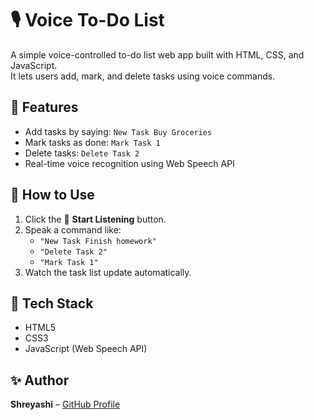 # 🎙️ Voice To-Do List

A simple voice-controlled to-do list web app built with HTML, CSS, and JavaScript.  
It lets users add, mark, and delete tasks using voice commands.

## 🔧 Features
- Add tasks by saying: `New Task Buy Groceries`
- Mark tasks as done: `Mark Task 1`
- Delete tasks: `Delete Task 2`
- Real-time voice recognition using Web Speech API

## 🚀 How to Use
1. Click the 🎤 **Start Listening** button.
2. Speak a command like:
   - `"New Task Finish homework"`
   - `"Delete Task 2"`
   - `"Mark Task 1"`
3. Watch the task list update automatically.

## 📁 Tech Stack
- HTML5
- CSS3
- JavaScript (Web Speech API)

## ✨ Author
**Shreyashi** – [GitHub Profile](https://github.com/shreyashi-28)

